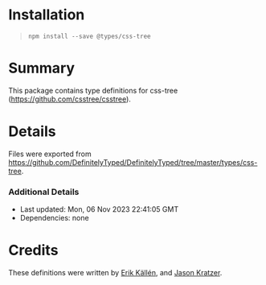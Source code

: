 # Installation
> `npm install --save @types/css-tree`

# Summary
This package contains type definitions for css-tree (https://github.com/csstree/csstree).

# Details
Files were exported from https://github.com/DefinitelyTyped/DefinitelyTyped/tree/master/types/css-tree.

### Additional Details
 * Last updated: Mon, 06 Nov 2023 22:41:05 GMT
 * Dependencies: none

# Credits
These definitions were written by [Erik Källén](https://github.com/erik-kallen), and [Jason Kratzer](https://github.com/pyoor).
